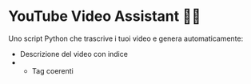 # YouTube Video Assistant 🎥🤖  
Uno script Python che trascrive i tuoi video e genera automaticamente: 
- Descrizione del video con indice
- - Tag coerenti
